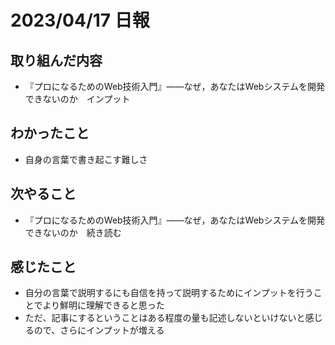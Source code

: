 # 2023/04/17 日報

## 取り組んだ内容
 - 『プロになるためのWeb技術入門』――なぜ，あなたはWebシステムを開発できないのか　インプット
## わかったこと
 - 自身の言葉で書き起こす難しさ
## 次やること
 - 『プロになるためのWeb技術入門』――なぜ，あなたはWebシステムを開発できないのか　続き読む
## 感じたこと
 - 自分の言葉で説明するにも自信を持って説明するためにインプットを行うことでより鮮明に理解できると思った
 - ただ、記事にするということはある程度の量も記述しないといけないと感じるので、さらにインプットが増える